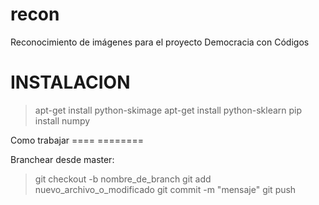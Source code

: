 recon
=====

Reconocimiento de imágenes para el proyecto Democracia con Códigos


INSTALACION
===========

 > apt-get install python-skimage
 > apt-get install python-sklearn
 > pip install numpy


Como trabajar
==== ========

Branchear desde master:

 > git checkout -b nombre_de_branch
 > git add nuevo_archivo_o_modificado
 > git commit -m "mensaje"
 > git push



